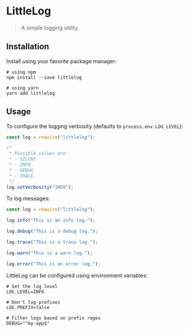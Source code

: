 # LittleLog

> A simple logging utility.

## Installation

Install using your favorite package manager:

```shell
# using npm
npm install --save littlelog

# using yarn
yarn add littlelog
```

## Usage

To configure the logging verbosity (defaults to `process.env.LOG_LEVEL`):

```js
const log = require("littlelog");

/*
 * Possible values are:
 * - SILENT
 * - INFO
 * - DEBUG
 * - TRACE
 */
log.setVerbosity("INFO");
```

To log messages:

```js
const log = require("littlelog");

log.info("This is an info log.");

log.debug("This is a debug log.");

log.trace("This is a trace log.");

log.warn("This is a warn log.");

log.error("This is an error log.");
```

LittleLog can be configured using environment variables:

```shell
# Set the log level
LOG_LEVEL=INFO

# Don't log prefixes
LOG_PREFIX=false

# Filter logs based on prefix regex
DEBUG="^my-app$"
```
